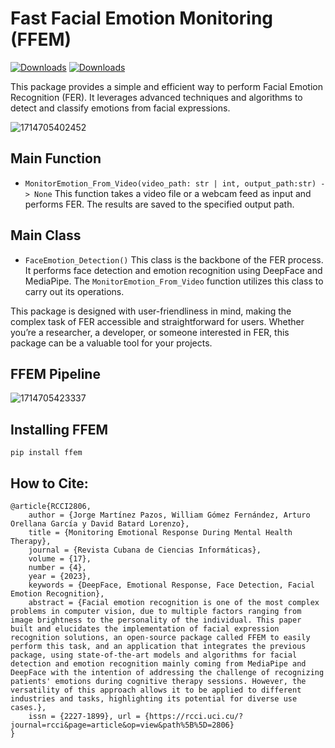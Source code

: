 # Fast Facial Emotion Monitoring (FFEM)

[![Downloads](https://static.pepy.tech/badge/ffem)](https://pepy.tech/project/ffem)
[![Downloads](https://static.pepy.tech/badge/ffem/month)](https://pepy.tech/project/ffem)

This package provides a simple and efficient way to perform Facial Emotion Recognition (FER). It leverages advanced techniques and algorithms to detect and classify emotions from facial expressions.

![1714705402452](image/README/1714705402452.png)

## Main Function

- `MonitorEmotion_From_Video(video_path: str | int, output_path:str) -> None`
  This function takes a video file or a webcam feed as input and performs FER. The results are saved to the specified output path.

## Main Class

- `FaceEmotion_Detection()`
  This class is the backbone of the FER process. It performs face detection and emotion recognition using DeepFace and MediaPipe. The `MonitorEmotion_From_Video` function utilizes this class to carry out its operations.

This package is designed with user-friendliness in mind, making the complex task of FER accessible and straightforward for users. Whether you’re a researcher, a developer, or someone interested in FER, this package can be a valuable tool for your projects.

## FFEM Pipeline

![1714705423337](image/README/1714705423337.png)

## Installing FFEM

```
pip install ffem
```

## How to Cite:

```
@article{RCCI2806,
	author = {Jorge Martínez Pazos, William Gómez Fernández, Arturo Orellana García y David Batard Lorenzo},
	title = {Monitoring Emotional Response During Mental Health Therapy},
	journal = {Revista Cubana de Ciencias Informáticas},
	volume = {17},
	number = {4},
	year = {2023},
	keywords = {DeepFace, Emotional Response, Face Detection, Facial Emotion Recognition},
	abstract = {Facial emotion recognition is one of the most complex problems in computer vision, due to multiple factors ranging from image brightness to the personality of the individual. This paper built and elucidates the implementation of facial expression recognition solutions, an open-source package called FFEM to easily perform this task, and an application that integrates the previous package, using state-of-the-art models and algorithms for facial detection and emotion recognition mainly coming from MediaPipe and DeepFace with the intention of addressing the challenge of recognizing patients' emotions during cognitive therapy sessions. However, the versatility of this approach allows it to be applied to different industries and tasks, highlighting its potential for diverse use cases.},
	issn = {2227-1899},	url = {https://rcci.uci.cu/?journal=rcci&page=article&op=view&path%5B%5D=2806}
}
```
